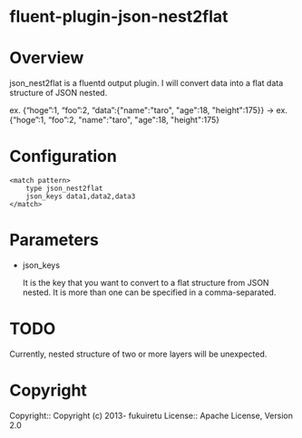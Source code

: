 # fluent-plugin-json-nest2flat
# Overview

json_nest2flat is a fluentd output plugin.
I will convert data into a flat data structure of JSON nested.

ex. {“hoge”:1, “foo”:2, “data”:{"name":"taro", "age":18, "height":175}} -> ex. {“hoge”:1, “foo”:2, "name":"taro", "age":18, "height":175}


# Configuration

    <match pattern>
        type json_nest2flat
        json_keys data1,data2,data3
    </match>

# Parameters
* json_keys

    It is the key that you want to convert to a flat structure from JSON nested. It is more than one can be specified in a comma-separated.
    
# TODO

 Currently, nested structure of two or more layers will be unexpected.
 
# Copyright
Copyright:: Copyright (c) 2013- fukuiretu License:: Apache License, Version 2.0
